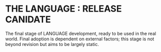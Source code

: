 # THE LANGUAGE : RELEASE CANIDATE

The final stage of LANGUAGE development, ready to be used in the real world. Final adoption is dependent on external factors; this stage is not beyond revision but aims to be largely static.
